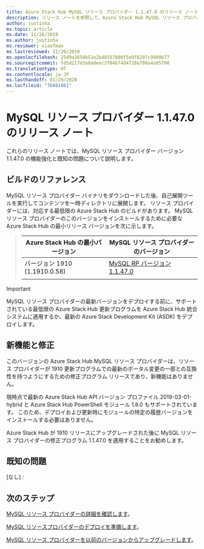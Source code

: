 ```yaml
---
title: Azure Stack Hub MySQL リソース プロバイダー 1.1.47.0 のリリース ノート
description: リリース ノートを参照して、Azure Stack Hub MySQL リソース プロバイダー 1.1.47.0 更新プログラムの新機能を確認してください。
author: justinha
ms.topic: article
ms.date: 11/26/2019
ms.author: justinha
ms.reviewer: xiaofmao
ms.lastreviewed: 11/26/2019
ms.openlocfilehash: 25d9a3650b51e2b46557800f5e9f6297c9900b77
ms.sourcegitcommit: fd5d217d3a8adeec2f04b74d4728e709a4a95790
ms.translationtype: HT
ms.contentlocale: ja-JP
ms.lasthandoff: 01/29/2020
ms.locfileid: "76881861"
---
```

# <a name="mysql-resource-provider-11470-release-notes"></a>MySQL リソース プロバイダー 1.1.47.0 のリリース ノート

これらのリリース ノートでは、MySQL リソース プロバイダー バージョン 1.1.47.0 の機能強化と既知の問題について説明します。

## <a name="build-reference"></a>ビルドのリファレンス
MySQL リソース プロバイダー バイナリをダウンロードした後、自己展開ツールを実行してコンテンツを一時ディレクトリに展開します。 リソース プロバイダーには、対応する最低限の Azure Stack Hub のビルドがあります。 MySQL リソース プロバイダーのこのバージョンをインストールするために必要な Azure Stack Hub の最小リリース バージョンを次に示します。

> |Azure Stack Hub の最小バージョン|MySQL リソース プロバイダーのバージョン|
> |-----|-----|
> |バージョン 1910 (1.1910.0.58)|[MySQL RP バージョン 1.1.47.0](https://aka.ms/azurestackmysqlrp11470)|  
> |     |     |

> [!IMPORTANT]
> MySQL リソース プロバイダーの最新バージョンをデプロイする前に、サポートされている最低限の Azure Stack Hub 更新プログラムを Azure Stack Hub 統合システムに適用するか、最新の Azure Stack Development Kit (ASDK) をデプロイします。

## <a name="new-features-and-fixes"></a>新機能と修正

このバージョンの Azure Stack Hub MySQL リソース プロバイダーは、リソース プロバイダーが 1910 更新プログラムでの最新のポータル変更の一部との互換性を持つようにするための修正プログラム リリースであり、新機能はありません。

現時点で最新の Azure Stack Hub API バージョン プロファイル 2019-03-01-hybrid と Azure Stack Hub PowerShell モジュール 1.8.0 もサポートされています。 このため、デプロイおよび更新時にモジュールの特定の履歴バージョンをインストールする必要はありません。

Azure Stack Hub が 1910 リリースにアップグレードされた後に MySQL リソース プロバイダーの修正プログラム 1.1.47.0 を適用することをお勧めします。

## <a name="known-issues"></a>既知の問題

[なし] :

## <a name="next-steps"></a>次のステップ
[MySQL リソース プロバイダーの詳細を確認します](azure-stack-mysql-resource-provider.md)。

[MySQL リソースプロバイダーのデプロイを準備します](azure-stack-mysql-resource-provider-deploy.md#prerequisites)。

[MySQL リソース プロバイダーを以前のバージョンからアップグレードします](azure-stack-mysql-resource-provider-update.md)。 
